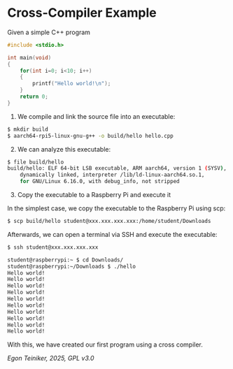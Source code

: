 # Cross-Compiler Example

Given a simple C++ program

```c++
#include <stdio.h>

int main(void)
{
	for(int i=0; i<10; i++)
	{
		printf("Hello world!\n");
	}	
	return 0;
}
```

1. We compile and link the source file into an executable:

```bash
$ mkdir build
$ aarch64-rpi5-linux-gnu-g++ -o build/hello hello.cpp
```

2. We can analyze this executable:

```bash
$ file build/hello 
build/hello: ELF 64-bit LSB executable, ARM aarch64, version 1 (SYSV), 
    dynamically linked, interpreter /lib/ld-linux-aarch64.so.1, 
    for GNU/Linux 6.16.0, with debug_info, not stripped
```

3. Copy the executable to a Raspberry Pi and execute it

In the simplest case, we copy the executable to the Raspberry Pi using scp:
```bash
$ scp build/hello student@xxx.xxx.xxx.xxx:/home/student/Downloads
```

Afterwards, we can open a terminal via SSH and execute the executable:

```bash
$ ssh student@xxx.xxx.xxx.xxx

student@raspberrypi:~ $ cd Downloads/
student@raspberrypi:~/Downloads $ ./hello 
Hello world!
Hello world!
Hello world!
Hello world!
Hello world!
Hello world!
Hello world!
Hello world!
Hello world!
Hello world!
```

With this, we have created our first program using a cross compiler.

*Egon Teiniker, 2025, GPL v3.0*